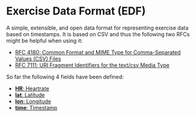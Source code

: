 Exercise Data Format (EDF)
==========================

A simple, extensible, and open data format for representing exercise data based on timestamps. It is based on CSV and thus the following two RFCs might be helpful when using it:

* [RFC 4180: Common Format and MIME Type for Comma-Separated Values (CSV) Files](https://tools.ietf.org/html/rfc4180)
* [RFC 7111: URI Fragment Identifiers for the text/csv Media Type](https://tools.ietf.org/html/rfc7111)

So far the following 4 fields have been defined:

* [**HR**: Heartrate](fields.md#HR)
* [**lat**: Latitude](fields.md#lat)
* [**lon**: Longitude](fields.md#lon)
* [**time**: Timestamp](fields.md#time)
